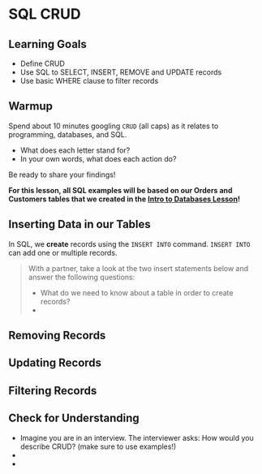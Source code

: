 # SQL CRUD

## Learning Goals
- Define CRUD
- Use SQL to SELECT, INSERT, REMOVE and UPDATE records
- Use basic WHERE clause to filter records

## Warmup

Spend about 10 minutes googling `CRUD` (all caps) as it relates to programming, databases, and SQL.
* What does each letter stand for?
* In your own words, what does each action do?

Be ready to share your findings!

**For this lesson, all SQL examples will be based on our Orders and Customers tables that we created in the [Intro to Databases Lesson](/Mod2/Lessons/Week1/IntroToDatabases.md)!**

## Inserting Data in our Tables

In SQL, we **create** records using the `INSERT INTO` command.  `INSERT INTO` can add one or multiple records.

> With a partner, take a look at the two insert statements below and answer the following questions:
> * What do we need to know about a table in order to create records?
> * 

## Removing Records

## Updating Records

## Filtering Records

## Check for Understanding
* Imagine you are in an interview.  The interviewer asks: How would you describe CRUD? (make sure to use examples!)
* 
* 